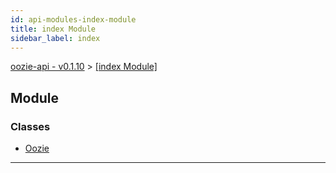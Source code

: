 ```yaml
---
id: api-modules-index-module
title: index Module
sidebar_label: index
---
```


[oozie-api - v0.1.10](api-readme.md) > [[index Module]](api-modules-index-module.md)

## Module

### Classes

* [Oozie](api-classes-index-oozie.md)

---

